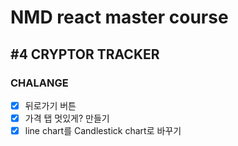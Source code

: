 # NMD react master course

## #4 CRYPTOR TRACKER

### CHALANGE

- [x] 뒤로가기 버튼
- [x] 가격 탭 멋있게? 만들기
- [x] line chart를 Candlestick chart로 바꾸기
